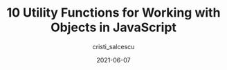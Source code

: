 ---
author: cristi_salcescu
date: 2021-06-07
layout: post.njk
publisher: javascriptdaily
tags:
  - article
  - javascript
target_url: https://medium.com/dailyjs/10-utility-functions-for-working-with-objects-in-javascript-a5ee53ef8809
title: 10 Utility Functions for Working with Objects in JavaScript
---